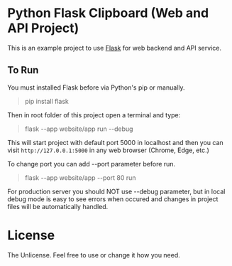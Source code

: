 # Python Flask Clipboard (Web and API Project)

This is an example project to use [Flask](https://flask.palletsprojects.com) for web backend and API service.

## To Run

You must installed Flask before via Python's pip or manually.
>  pip install flask

Then in root folder of this project open a terminal and type:
> flask --app website/app run --debug

This will start project with default port 5000 in localhost and then you can visit `http://127.0.0.1:5000` in any web browser (Chrome, Edge, etc.)

To change port you can add --port parameter before run.
> flask --app website/app --port 80 run

For production server you should NOT use --debug parameter, but in local debug mode is easy to see errors when occured and changes in project files will be automatically handled.

# License
The Unlicense. Feel free to use or change it how you need.
